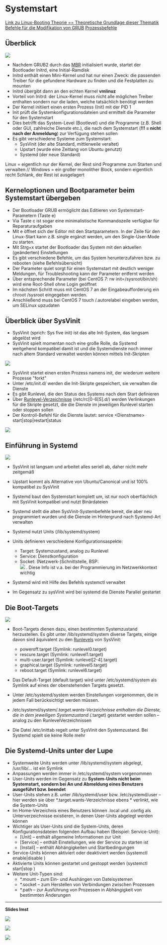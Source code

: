 <h1>Systemstart</h1>

[Link zu Linux-Booting Theorie == Theoretische Grundlage dieser Thematik](./T_Linux-Booting.md)
[Befehle für die Modifikation von GRUB](./CC/Grub-Config.md)
[Prozessbefehle](./CC/P_Prozesse.md)


## Überblick

![](imgs/2020-06-23-13-30-22.png)

* Nachdem GRUB2 durch das [MBR](./T_Linux-Booting.md) initialisiert wurde, startet der Bootloader Initrd, eine Initial-Ramdisk
* Initrd enthält einen Mini-Kernel und hat nur einen Zweck: die passenden Treiber für die gefundene Hardware zu finden und die Festplatten zu mounten
* Initrd übergibt dann an den echten Kernel **vmlinuz**
* Vorteil von Initrd: der Linux-Kernel muss nicht alle möglichen Treiber enthalten sondern nur die laden, welche tatsächlich benötigt werden
* Der Kernel initiiert einen ersten Prozess (Init) mit der PID 1
* Init prüft die Systemkonfigurationsdateien und ermittelt die Parameter für den Systemstart
* Dies betrifft das System-Level (Bootlevel) und die Programme (z.B. Shell oder GUI, zahlreiche Dienste etc.), die nach dem Systemstart (**!!! = nicht nach der Anmeldung**) zur Verfügung stehen sollen
* Es gibt verschiedene Systeme zum Systemstart:
   * SysVinit (der alte Standard, mittlerweile veraltet)
   * Upstart (wurde eine Zeitlang von Ubuntu genutzt)
   * Systemd (der neue Standard)

Linux = eigentlich nur der Kernel, der Rest sind Programme zum Starten und verwalten // Windows = ein großer monolither Block, sondern eigentlich recht Schlank, der Rest ist ausgelagert

## Kerneloptionen und Bootparameter beim Systemstart übergeben

* Der Bootloader GRUB ermöglicht das Editieren von Systemstart-Parametern (Taste e)
* Via Taste c ist sogar eine minimalistische Kommandozeile verfügbar für Reparaturaufgaben
* Mit e öffnet sich der Editor mit den Startparametern. In der Zeile für den Linux-Start kann
z.B. single ergänzt werden, um den Single-User-Mode zu starten.
* Mit Strg+x startet der Bootloader das System mit den aktuellen (geänderten) Einstellungen
* Es gibt verschiedene Befehle, um das System herunterzufahren bzw. zu rebooten (siehe
Befehlsübersicht)
* Der Parameter quiet sorgt für einen Systemstart mit deutlich weniger Meldungen, für
Troubleshooting kann der Parameter entfernt werden
* Über entsprechende Parameter (bei CentOS 7: rw init=/sysroot/bin/sh) wird eine Root-Shell
ohne Login geöffnet
* Im nächsten Schritt muss mit CentOS 7 an der Eingabeaufforderung ein chroot
/sysroot eingegeben werden.
* Anschließend muss bei CentOS 7 touch /.autorelabel eingeben werden, um SELinux
upzudaten

## Überblick über SysVinit

* SysVinit (sprich: Sys five init) ist das alte Init-System, das langsam abgelöst wird
* SysVinit spielt momentan noch eine große Rolle, da Systemd weitgehend kompatibel damit ist und die Systemdienste noch immer nach altem Standard verwaltet werden können mittels Init-Skripten

![](imgs/2020-06-23-14-42-26.png)

* SysVinit startet einen ersten Prozess namens init, der wiederum weitere Prozesse "forkt"
* Unter /etc/init.d/ werden die Init-Skripte gespeichert, sie verwalten die Dienste
* Es gibt Runlevel, die den Status des Systems nach dem Start definieren
* Über [Runlevel-Verzeichnisse](./T_RunLevel.md ) (/etc/rc[0-6[S].d/) werden Verlinkungen für die Skripte gesetzt, die die Dienste im jeweiligen Runlevel starten oder stoppen sollen
* Der Kontroll-Befehl für die Dienste lautet: service \<Dienstname> start|stop|restart|status

![](imgs/2020-06-23-14-41-31.png)

## Einführung in Systemd

![](imgs/2020-06-23-15-02-25.png)
* SysVinit ist langsam und arbeitet alles seriell ab, daher nicht mehr zeitgemäß
* Upstart kommt als Alternative von Ubuntu/Canonical und ist 100% kompatibel zu SysVinit
* Systemd baut den Systemstart komplett um, ist nur noch oberflächlich mit SysVinit
kompatibel und nutzt Binärdateien
* Systemd stellt die alten SysVinit-Systembefehle bereit, die aber neu programmiert wurden
und die Dienste im Hintergrund nach Systemd-Art verwalten
* Systemd nutzt Units (/lib/systemd/system)
* Units definieren verschiedene Konfigurationsaspekte:
   * Target: Systemzustand, analog zu Runlevel
   * Service: Dienstkonfiguration
   * Socket: (Netzwerk-)Schnittstelle, BSP: <br> ![](imgs/2020-06-23-15-11-30.png) . Diese Info ist v.a. bei der Programmierung im Netzwerkkontext wichtig


* Systemd wird mit Hilfe des Befehls systemctl verwaltet
* Im Gegensatz zu sysVinit wird bei systemd die Dienste Parallel gestartet

## Die Boot-Targets
![](imgs/2020-06-23-15-20-46.png)

* Boot-Targets dienen dazu, einen bestimmten Systemzustand herzustellen. Es gibt unter /lib/systemd/system diverse Targets, einige davon sind äquivalent zu den [Runlevels](./T_RunLevel.md) von
SysVinit:
   * poweroff.target (Symlink: runlevel0.target)
   * rescure.target (Symlink: runlevel1.target)
   * multi-user.target (Symlink: runlevel[2-4].target)
   * graphical.target (Symlink: runlevel5.target)
   * reboot.target (Symlink: runlevel6.target) 
* Das Default-Target (default.target) wird unter /etc/systemd/system als Symlink auf eines der
obenstehenden Targets gesetzt.
* Unter /etc/systemd/system werden Einstellungen vorgenommen, die in jedem Fall
berücksichtigt werden müssen.

* /etc/systemd/system/*.target.wants-Verzeichnisse enthalten die Dienste, die in dem
jeweiligen Systemzustand (*.target) gestartet werden sollen – analog zu den RunlevelVerzeichnissen
* Die Datei /etc/inittab regelt unter SysVinit den Systemzustand. Bei Systemd spielt sie keine
Rolle mehr


## Die Systemd-Units unter der Lupe
* Systemweite Units werden unter /lib/systemd/system abgelegt, /usr/lib/… ist ein Symlink
* Anpassungen werden immer in /etc/systemd/system vorgenommen
* User-Units werden im Gegensatz zu **System-Units nicht beim Systemstart, sondern bei An und Abmeldung eines Benutzers ausgeführt bzw. beendet**
* User-Units stehen z.B. unter /lib/systemd/user bzw. /etc/systemd/user – hier werden sie über *.target.wants-Verzeichnisse ebens   * verlinkt, wie die System-Units
* Im Home-Verzeichnis eines Benutzers können .local und .config als Unterverzeichnisse
existieren, in denen User-Units abgelegt werden können
* Wichtiger als User-Units sind die System-Units, deren Konfigurationsdateien folgenden
Aufbau haben (Beispiel: Service-Unit):
   * [Unit] – enthält allgemeine Informationen zur Unit
   * [Service] – enthält Einstellungen, wie der Service zu starten ist
   * [Install] – enthält Abhängigkeiten und Startbedingungen
* Service-Units können aktiviert oder deaktiviert werden (systemctl enable|disable <Unit>)
* Aktivierte Units können gestartet und gestoppt werden (systemctl start|stop <Unit>)
* Weitere Unit-Typen sind:
   * *.mount – zum Ein- und Aushängen von Dateisystemen
   * *.socket – zum Herstellen von Verbindungen zwischen Prozessen
   * *.path – zur Ausführung von Prozessen in Abhängigkeit von bestimmten Änderungen




---
**Slides Imst**


![](imgs/2020-06-11-11-30-02.png)

![](imgs/2020-06-11-11-29-44.png)

![](imgs/2020-06-11-11-31-42.png)